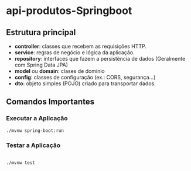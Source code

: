 # api-produtos-Springboot

## Estrutura principal

 - **controller**: classes que recebem as requisições HTTP.
 - **service**: regras de negócio e lógica da aplicação.
 - **repository**: interfaces que fazem a persistência de dados 
 (Geralmente com Spring Data JPA)
 - **model** ou **domain**: clases de domínio
 - **config**: classes de configuração (ex.: CORS, segurança...)
 - **dto**: objeto simples (POJO) criado para transportar dados.

 ## Comandos Importantes


 ### Executar a Aplicação
 ```bash
 ./mvnw spring-boot:run

 ```

 ### Testar a Aplicação
 ```bash

 ./mvnw test

 ```

